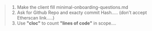 > 1. Make the client fill minimal-onboarding-questions.md<br>
> 2. Ask for Github Repo and exacty commit Hash..... (don't accept Etherscan link.....) <br>
> 3. Use **"cloc"** to count **"lines of code"** in scope....<br>